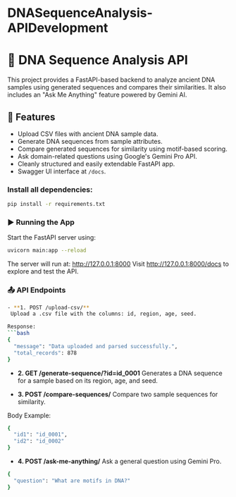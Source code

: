 # DNASequenceAnalysis-APIDevelopment
# 🧬 DNA Sequence Analysis API

This project provides a FastAPI-based backend to analyze ancient DNA samples using generated sequences and compares their similarities. It also includes an "Ask Me Anything" feature powered by Gemini AI.

## 🚀 Features

- Upload CSV files with ancient DNA sample data.
- Generate DNA sequences from sample attributes.
- Compare generated sequences for similarity using motif-based scoring.
- Ask domain-related questions using Google's Gemini Pro API.
- Cleanly structured and easily extendable FastAPI app.
- Swagger UI interface at `/docs`.

### Install all dependencies:
```bash
pip install -r requirements.txt
```

### ▶️ Running the App
Start the FastAPI server using:

```bash
uvicorn main:app --reload
```

The server will run at:
http://127.0.0.1:8000
Visit http://127.0.0.1:8000/docs to explore and test the API.

### 📤 API Endpoints
```bash
- **1. POST /upload-csv/**
 Upload a .csv file with the columns: id, region, age, seed.

Response:
```bash
{
  "message": "Data uploaded and parsed successfully.",
  "total_records": 878
}
```
- **2. GET /generate-sequence/?id=id_0001**
  Generates a DNA sequence for a sample based on its region, age, and seed.

- **3. POST /compare-sequences/**
  Compare two sample sequences for similarity.

Body Example:
```bash
{
  "id1": "id_0001",
  "id2": "id_0002"
}
```

- **4. POST /ask-me-anything/**
  Ask a general question using Gemini Pro.

```bash
{
  "question": "What are motifs in DNA?"
}
```
```
